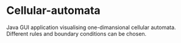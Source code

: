 # Cellular-automata

Java GUI application visualising one-dimansional cellular automata. Different rules and boundary conditions can be chosen.
